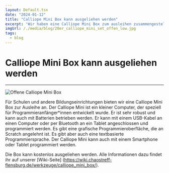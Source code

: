 ```yaml
---
layout: Default.tsx
date: "2024-01-12"
title: "Calliope Mini Box kann ausgeliehen werden"
excerpt: 'Wir haben eine Calliope Mini Box zum ausleihen zusammengestellt.'
imgUrl: /./media/blog/20er_calliope_mini_set_offen_low.jpg
tags:
  - blog
---
```


# Calliope Mini Box kann ausgeliehen werden


---


![Offene Calliope Mini Box](/./media/blog/20er_calliope_mini_set_offen_low.jpg)

Für Schulen und andere Bildungseinrichtungen bieten wir eine Calliope Mini Box zur Ausleihe an. Der Calliope Mini ist ein kleiner Computer, der speziell für Programmieranfänger*innen entwickelt wurde. Er ist sehr robust und kann auch mit Batterien betrieben werden. Er kann mit einem USB-Kabel an einen Computer oder per Bluetooth an ein Tablet angeschlossen und programmiert werden. Es gibt eine grafische Programmieroberfläche, die an Scratch angelehnt ist. Es gibt aber auch eine textbasierte Programmiersprache. Der Calliope Mini kann auch mit einem Smartphone oder Tablet programmiert werden. 

Die Box kann kostenlos ausgeliehen werden. Alle Informationen dazu findet ihr auf unserer [Wiki-Seite] (https://wiki.chaostreff-flensburg.de/werkzeuge/calliope_mini_box/).